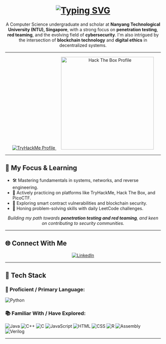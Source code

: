 <h1 align="center">
  <a href="https://git.io/typing-svg"> <img src="https://readme-typing-svg.demolab.com?font=Fira+Code&weight=700&size=30&duration=1350&pause=750&color=F7F7F7&cursorColor=FF0000&center=true&vCenter=true&width=500&lines=Hi+%F0%9F%91%8B+I'm+Julian;An Aspiring+Red+Teamer" alt="Typing SVG" />
  </a>
</h1>

<p align="center">
  A Computer Science undergraduate and scholar at <strong>Nanyang Technological University (NTU), Singapore</strong>, with a strong focus on <strong>penetration testing</strong>, <strong>red teaming</strong>, and the evolving field of <strong>cybersecurity</strong>. I'm also intrigued by the intersection of <strong>blockchain technology</strong> and <strong>digital ethics</strong> in decentralized systems.
</p>

---

<div align="center">
  <a href="https://tryhackme.com/p/xlamwis" target="_blank"> <img src="https://tryhackme.com/api/v2/badges/public-profile?userPublicId=3912436" alt="TryHackMe Profile"/>
  </a>
  &nbsp;&nbsp;&nbsp; <a href="https://app.hackthebox.com/profile/xlamwis" target="_blank"> <img src="https://www.hackthebox.eu/badge/image/xlamwis" alt="Hack The Box Profile" width="300"/>
  </a>
</div>

---

## 🚀 My Focus & Learning

- 🛠️ Mastering fundamentals in systems, networks, and reverse engineering.
- 🧪 Actively practicing on platforms like TryHackMe, Hack The Box, and PicoCTF.
- 🧬 Exploring smart contract vulnerabilities and blockchain security.
- 🧠 Honing problem-solving skills with daily LeetCode challenges.
<p align="center">
  <i>Building my path towards <b>penetration testing and red teaming</b>, and keen on contributing to security communities.</i>
</p>

---

## 🌐 Connect With Me

<div align="center">
  <a href="https://www.linkedin.com/in/nguyen-tran-thanh-lam/" target="_blank">
    <img src="https://img.shields.io/badge/LinkedIn-0077B5?style=for-the-badge&logo=linkedin&logoColor=white" alt="LinkedIn"/>
  </a>
  </div>

---

## 🧰 Tech Stack

### 🌟 Proficient / Primary Language:
![Python](https://img.shields.io/badge/-Python-3776AB?logo=python&logoColor=white&style=for-the-badge)

### 📚 Familiar With / Have Explored:
![Java](https://img.shields.io/badge/-Java-007396?logo=java&logoColor=white&style=for-the-badge)
![C++](https://img.shields.io/badge/-C++-00599C?logo=c%2B%2B&logoColor=white&style=for-the-badge)
![C](https://img.shields.io/badge/-C-00599C?logo=c&logoColor=white&style=for-the-badge)
![JavaScript](https://img.shields.io/badge/-JavaScript-F7DF1E?logo=javascript&logoColor=black&style=for-the-badge)
![HTML](https://img.shields.io/badge/-HTML5-E34F26?logo=html5&logoColor=white&style=for-the-badge)
![CSS](https://img.shields.io/badge/-CSS3-1572B6?logo=css3&logoColor=white&style=for-the-badge)
![R](https://img.shields.io/badge/-R-276DC3?logo=r&logoColor=white&style=for-the-badge)
![Assembly](https://img.shields.io/badge/-Assembly-6E4C13?style=for-the-badge)
![Verilog](https://img.shields.io/badge/-Verilog-FF6600?style=for-the-badge)

---